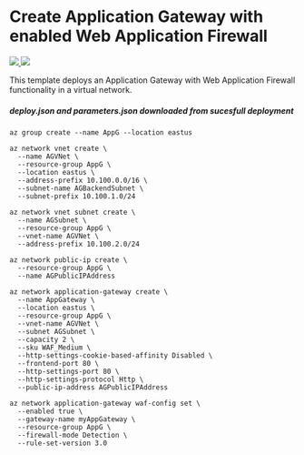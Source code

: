 # Create Application Gateway with enabled Web Application Firewall

<a href="https://portal.azure.com/#create/Microsoft.Template/uri/https%3A%2F%2Fraw.githubusercontent.com%2FAzure%2Fazure-quickstart-templates%2Fmaster%2F101-application-gateway-waf%2Fazuredeploy.json" target="_blank">
    <img src="http://azuredeploy.net/deploybutton.png"/>
</a>
<a href="http://armviz.io/#/?load=https%3A%2F%2Fraw.githubusercontent.com%2FAzure%2Fazure-quickstart-templates%2Fmaster%2F101-application-gateway-waf%2Fazuredeploy.json" target="_blank">
    <img src="http://armviz.io/visualizebutton.png"/>
</a>

This template deploys an Application Gateway with Web Application Firewall functionality in a virtual network. 
##### deploy.json and parameters.json downloaded from sucesfull deployment

```
az group create --name AppG --location eastus

az network vnet create \
  --name AGVNet \
  --resource-group AppG \
  --location eastus \
  --address-prefix 10.100.0.0/16 \
  --subnet-name AGBackendSubnet \
  --subnet-prefix 10.100.1.0/24

az network vnet subnet create \
  --name AGSubnet \
  --resource-group AppG \
  --vnet-name AGVNet \
  --address-prefix 10.100.2.0/24

az network public-ip create \
  --resource-group AppG \
  --name AGPublicIPAddress

az network application-gateway create \
  --name AppGateway \
  --location eastus \
  --resource-group AppG \
  --vnet-name AGVNet \
  --subnet AGSubnet \
  --capacity 2 \
  --sku WAF_Medium \
  --http-settings-cookie-based-affinity Disabled \
  --frontend-port 80 \
  --http-settings-port 80 \
  --http-settings-protocol Http \
  --public-ip-address AGPublicIPAddress

az network application-gateway waf-config set \
  --enabled true \
  --gateway-name myAppGateway \
  --resource-group AppG \
  --firewall-mode Detection \
  --rule-set-version 3.0
```
